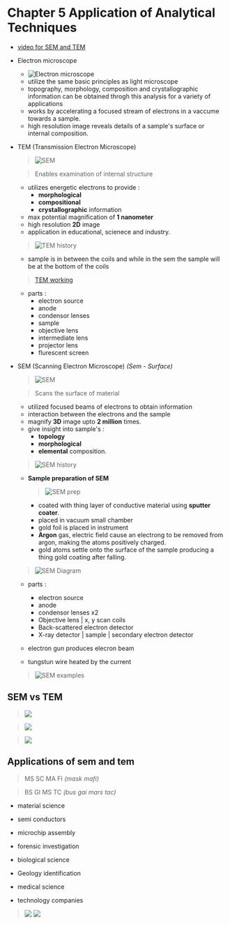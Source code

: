 # Chapter 5 Application of Analytical Techniques

- [video for SEM and TEM](https://youtu.be/ys-7ydEH6gs)

- Electron microscope
	- ![Electron microscope](./assets/electron-microscope.png)
	- utilize the same basic principles as light microscope
	- topography, morphology, composition and crystallographic information can be obtained throgh this analysis for a variety of applications
	- works by accelerating a focused stream of electrons in a vaccume towards a sample.
	- high resolution image reveals details of a sample's surface or internal composition.

- TEM (Transmission Electron Microscope)
	> ![SEM](./assets/tem.png)
	
	> Enables examination of internal structure
	
	- utilizes energetic electrons to provide :
		- **morphological**
		- **compositional**
		- **crystallographic** information
	- max potential magnification of **1 nanometer**
	- high resolution **2D** image
	- application in educational, scienece and industry.
	
	> ![TEM history](./assets/tem-history.png)
	
	- sample is in between the coils and while in the sem the sample will be at the bottom of the coils
	
	> [TEM working](./assets/tem-working.png)
	- parts : 
		- electron source
		- anode
		- condensor lenses
		- sample
		- objective lens
		- intermediate lens
		- projector lens
		- flurescent screen
		
- SEM (Scanning Electron Microscope) *(Sem - Surface)*
	> ![SEM](./assets/sem.png)
	
	> Scans the surface of material 
	- utilized focused beams of electrons to obtain information
	- interaction between the electrons and the sample
	- magnify **3D** image upto **2 million** times.
	- give insight into sample's :
		- **topology**
		- **morphological**
		- **elemental** composition.
	> ![SEM history](./assets/sem-history.png)
	
	- **Sample preparation of SEM**
		> ![SEM prep](./assets/sem-preparation.png)
		- coated with thing layer of conductive material using **sputter coater**.
		- placed in vacuum small chamber
		- gold foil is placed in instrument
		- **Argon** gas, electric field cause an electrong to be removed from argon, making the atoms positively charged.
		- gold atoms settle onto the surface of the sample producing a thing gold coating after falling.
		
	> ![SEM Diagram](./assets/sem-diagram.png)
	- parts :
		- electron source
		- anode
		- condensor lenses x2
		- Objective lens | x, y scan coils
		- Back-scattered electron detector
		- X-ray detector | sample | secondary electron detector
		
	- electron gun produces elecron beam
	- tungstun wire heated by the current
	
	> ![SEM examples](./assets/sem-examples.png)
	
## SEM vs TEM

> ![](./assets/sem-vs-tem.png)

> ![](./assets/sem-vs-tem-points1.png)

> ![](./assets/sem-vs-tem-points2.png)

## Applications of sem and tem

> MS SC MA FI *(mask mafi)*

> BS GI MS TC *(bus gai mars tac)*

- material science
- semi conductors
- microchip assembly
- forensic investigation

- biological science
- Geology identification
- medical science
- technology companies

> ![](./assets/application-1.png)
> ![](./assets/application-2.png)